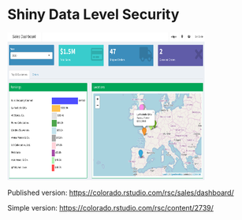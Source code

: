 # Shiny Data Level Security 

<img src="screenshot.png" width=400 height=300>

Published version: https://colorado.rstudio.com/rsc/sales/dashboard/

Simple version: https://colorado.rstudio.com/rsc/content/2739/
